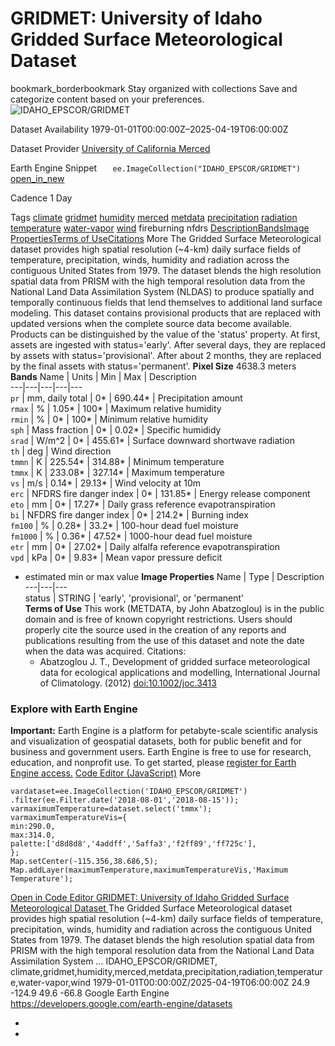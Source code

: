  
#  GRIDMET: University of Idaho Gridded Surface Meteorological Dataset 
bookmark_borderbookmark Stay organized with collections  Save and categorize content based on your preferences.
![IDAHO_EPSCOR/GRIDMET](https://developers.google.com/earth-engine/datasets/images/IDAHO_EPSCOR/IDAHO_EPSCOR_GRIDMET_sample.png) 

Dataset Availability
    1979-01-01T00:00:00Z–2025-04-19T06:00:00Z 

Dataset Provider
     [ University of California Merced ](http://www.climatologylab.org/gridmet.html) 

Earth Engine Snippet
     `    ee.ImageCollection("IDAHO_EPSCOR/GRIDMET")   ` [ open_in_new ](https://code.earthengine.google.com/?scriptPath=Examples:Datasets/IDAHO_EPSCOR/IDAHO_EPSCOR_GRIDMET) 

Cadence
    1 Day 

Tags
     [climate](https://developers.google.com/earth-engine/datasets/tags/climate) [gridmet](https://developers.google.com/earth-engine/datasets/tags/gridmet) [humidity](https://developers.google.com/earth-engine/datasets/tags/humidity) [merced](https://developers.google.com/earth-engine/datasets/tags/merced) [metdata](https://developers.google.com/earth-engine/datasets/tags/metdata) [precipitation](https://developers.google.com/earth-engine/datasets/tags/precipitation) [radiation](https://developers.google.com/earth-engine/datasets/tags/radiation) [temperature](https://developers.google.com/earth-engine/datasets/tags/temperature) [water-vapor](https://developers.google.com/earth-engine/datasets/tags/water-vapor) [wind](https://developers.google.com/earth-engine/datasets/tags/wind)
fireburning
nfdrs
[Description](https://developers.google.com/earth-engine/datasets/catalog/IDAHO_EPSCOR_GRIDMET#description)[Bands](https://developers.google.com/earth-engine/datasets/catalog/IDAHO_EPSCOR_GRIDMET#bands)[Image Properties](https://developers.google.com/earth-engine/datasets/catalog/IDAHO_EPSCOR_GRIDMET#image-properties)[Terms of Use](https://developers.google.com/earth-engine/datasets/catalog/IDAHO_EPSCOR_GRIDMET#terms-of-use)[Citations](https://developers.google.com/earth-engine/datasets/catalog/IDAHO_EPSCOR_GRIDMET#citations) More
The Gridded Surface Meteorological dataset provides high spatial resolution (~4-km) daily surface fields of temperature, precipitation, winds, humidity and radiation across the contiguous United States from 1979. The dataset blends the high resolution spatial data from PRISM with the high temporal resolution data from the National Land Data Assimilation System (NLDAS) to produce spatially and temporally continuous fields that lend themselves to additional land surface modeling.
This dataset contains provisional products that are replaced with updated versions when the complete source data become available. Products can be distinguished by the value of the 'status' property. At first, assets are ingested with status='early'. After several days, they are replaced by assets with status='provisional'. After about 2 months, they are replaced by the final assets with status='permanent'.
**Pixel Size** 4638.3 meters 
**Bands**
Name | Units | Min | Max | Description  
---|---|---|---|---  
`pr` | mm, daily total |  0*  |  690.44*  | Precipitation amount  
`rmax` | % |  1.05*  |  100*  | Maximum relative humidity  
`rmin` | % |  0*  |  100*  | Minimum relative humidity  
`sph` | Mass fraction |  0*  |  0.02*  | Specific humididy  
`srad` | W/m^2 |  0*  |  455.61*  | Surface downward shortwave radiation  
`th` | deg | Wind direction  
`tmmn` | K |  225.54*  |  314.88*  | Minimum temperature  
`tmmx` | K |  233.08*  |  327.14*  | Maximum temperature  
`vs` | m/s |  0.14*  |  29.13*  | Wind velocity at 10m  
`erc` | NFDRS fire danger index |  0*  |  131.85*  | Energy release component  
`eto` | mm |  0*  |  17.27*  | Daily grass reference evapotranspiration  
`bi` | NFDRS fire danger index |  0*  |  214.2*  | Burning index  
`fm100` | % |  0.28*  |  33.2*  | 100-hour dead fuel moisture  
`fm1000` | % |  0.36*  |  47.52*  | 1000-hour dead fuel moisture  
`etr` | mm |  0*  |  27.02*  | Daily alfalfa reference evapotranspiration  
`vpd` | kPa |  0*  |  9.83*  | Mean vapor pressure deficit  
* estimated min or max value 
**Image Properties**
Name | Type | Description  
---|---|---  
status | STRING | 'early', 'provisional', or 'permanent'  
**Terms of Use**
This work (METDATA, by John Abatzoglou) is in the public domain and is free of known copyright restrictions. Users should properly cite the source used in the creation of any reports and publications resulting from the use of this dataset and note the date when the data was acquired.
Citations:
  * Abatzoglou J. T., Development of gridded surface meteorological data for ecological applications and modelling, International Journal of Climatology. (2012) [doi:10.1002/joc.3413](https://doi.org/10.1002/joc.3413)


### Explore with Earth Engine
**Important:** Earth Engine is a platform for petabyte-scale scientific analysis and visualization of geospatial datasets, both for public benefit and for business and government users. Earth Engine is free to use for research, education, and nonprofit use. To get started, please [register for Earth Engine access.](https://console.cloud.google.com/earth-engine)
[Code Editor (JavaScript)](https://developers.google.com/earth-engine/datasets/catalog/IDAHO_EPSCOR_GRIDMET#code-editor-javascript-sample) More
```
vardataset=ee.ImageCollection('IDAHO_EPSCOR/GRIDMET')
.filter(ee.Filter.date('2018-08-01','2018-08-15'));
varmaximumTemperature=dataset.select('tmmx');
varmaximumTemperatureVis={
min:290.0,
max:314.0,
palette:['d8d8d8','4addff','5affa3','f2ff89','ff725c'],
};
Map.setCenter(-115.356,38.686,5);
Map.addLayer(maximumTemperature,maximumTemperatureVis,'Maximum Temperature');
```
[ Open in Code Editor ](https://code.earthengine.google.com/?scriptPath=Examples:Datasets/IDAHO_EPSCOR/IDAHO_EPSCOR_GRIDMET)
[ GRIDMET: University of Idaho Gridded Surface Meteorological Dataset ](https://developers.google.com/earth-engine/datasets/catalog/IDAHO_EPSCOR_GRIDMET)
The Gridded Surface Meteorological dataset provides high spatial resolution (~4-km) daily surface fields of temperature, precipitation, winds, humidity and radiation across the contiguous United States from 1979. The dataset blends the high resolution spatial data from PRISM with the high temporal resolution data from the National Land Data Assimilation System …
IDAHO_EPSCOR/GRIDMET, climate,gridmet,humidity,merced,metdata,precipitation,radiation,temperature,water-vapor,wind 
1979-01-01T00:00:00Z/2025-04-19T06:00:00Z
24.9 -124.9 49.6 -66.8 
Google Earth Engine
https://developers.google.com/earth-engine/datasets
  * [ ](https://doi.org/http://www.climatologylab.org/gridmet.html)
  * [ ](https://doi.org/https://developers.google.com/earth-engine/datasets/catalog/IDAHO_EPSCOR_GRIDMET)


